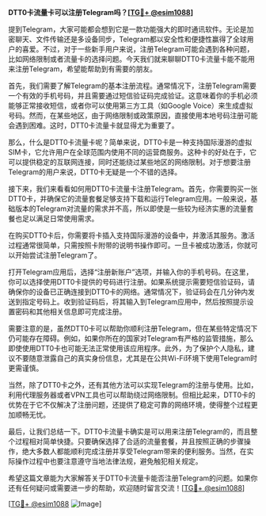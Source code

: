 **DTT0卡流量卡可以注册Telegram吗？[[TG💪+ @esim1088](https://t.me/s/esim1088)]**

提到Telegram，大家可能都会想到它是一款功能强大的即时通讯软件。无论是加密聊天、文件传输还是多设备同步，Telegram都以安全性和便捷性赢得了全球用户的喜爱。不过，对于一些新手用户来说，注册Telegram可能会遇到各种问题，比如网络限制或者流量卡的选择问题。今天我们就来聊聊DTT0卡流量卡能不能用来注册Telegram，希望能帮助到有需要的朋友。

首先，我们需要了解Telegram的基本注册流程。通常情况下，注册Telegram需要一个有效的手机号码，并且需要通过短信验证码完成验证。这意味着你的手机必须能够正常接收短信，或者你可以使用第三方工具（如Google Voice）来生成虚拟号码。然而，在某些地区，由于网络限制或政策原因，直接使用本地号码注册可能会遇到困难。这时，DTT0卡流量卡就显得尤为重要了。

那么，什么是DTT0卡流量卡呢？简单来说，DTT0卡是一种支持国际漫游的虚拟SIM卡，它允许用户在全球范围内使用不同的运营商服务。这种卡的好处在于，它可以提供稳定的互联网连接，同时还能绕过某些地区的网络限制。对于想要注册Telegram的用户来说，DTT0卡无疑是一个不错的选择。

接下来，我们来看看如何用DTT0卡流量卡注册Telegram。首先，你需要购买一张DTT0卡，并确保它的流量套餐足够支持下载和运行Telegram应用。一般来说，基础版本的Telegram对流量的需求并不高，所以即使是一些较为经济实惠的流量套餐也足以满足日常使用需求。

在购买DTT0卡后，你需要将卡插入支持国际漫游的设备中，并激活其服务。激活过程通常很简单，只需按照卡附带的说明书操作即可。一旦卡被成功激活，你就可以开始尝试注册Telegram了。

打开Telegram应用后，选择“注册新账户”选项，并输入你的手机号码。在这里，你可以选择使用DTT0卡提供的号码进行注册。如果系统提示需要短信验证码，请确保你的设备已正确连接到DTT0卡的网络。通常情况下，验证码会在几分钟内发送到指定号码上。收到验证码后，将其输入到Telegram应用中，然后按照提示设置密码和其他相关信息即可完成注册。

需要注意的是，虽然DTT0卡可以帮助你顺利注册Telegram，但在某些特定情况下仍可能存在障碍。例如，如果你所在的国家对Telegram有严格的监管措施，那么即使使用DTT0卡也可能无法正常使用该应用程序。此外，为了保护个人隐私，建议不要随意泄露自己的真实身份信息，尤其是在公共Wi-Fi环境下使用Telegram时更需谨慎。

当然，除了DTT0卡之外，还有其他方法可以实现Telegram的注册与使用。比如，利用代理服务器或者VPN工具也可以帮助绕过网络限制。但相比起来，DTT0卡的优势在于它不仅解决了注册问题，还提供了稳定可靠的网络环境，使得整个过程更加顺畅无忧。

最后，让我们总结一下。DTT0卡流量卡确实是可以用来注册Telegram的，而且整个过程相对简单快捷。只要确保选择了合适的流量套餐，并且按照正确的步骤操作，绝大多数人都能顺利完成注册并享受Telegram带来的便利服务。当然，在实际操作过程中也要注意遵守当地法律法规，避免触犯相关规定。

希望这篇文章能为大家解答关于DTT0卡流量卡能否注册Telegram的问题。如果你还有任何疑问或需要进一步的帮助，欢迎随时留言交流！[[TG💪+ @esim1088](https://t.me/s/esim1088)]

[[TG💪+ @esim1088](https://t.me/s/esim1088) ![Image](https://i.postimg.cc/4NQfJmqS/Snipaste-2025-05-13-00-14-12.png)]